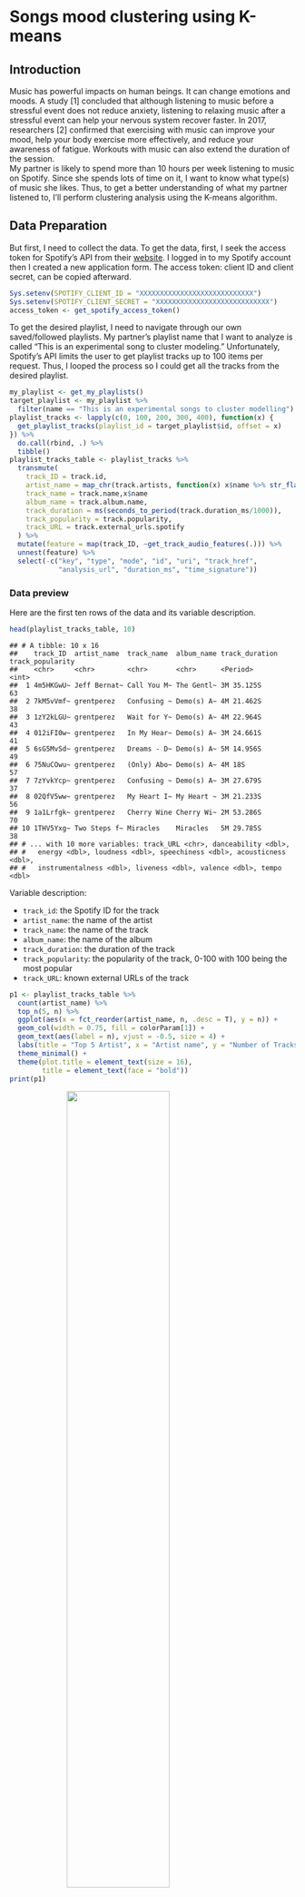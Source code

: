 # Songs mood clustering using K-means

## Introduction

Music has powerful impacts on human beings. It can change emotions and
moods. A study \[1\] concluded that although listening to music before a
stressful event does not reduce anxiety, listening to relaxing music
after a stressful event can help your nervous system recover faster. In
2017, researchers \[2\] confirmed that exercising with music can improve
your mood, help your body exercise more effectively, and reduce your
awareness of fatigue. Workouts with music can also extend the duration
of the session.  
My partner is likely to spend more than 10 hours per week listening to
music on Spotify. Since she spends lots of time on it, I want to know
what type(s) of music she likes. Thus, to get a better understanding of
what my partner listened to, I’ll perform clustering analysis using the
K-means algorithm.

## Data Preparation

But first, I need to collect the data. To get the data, first, I seek
the access token for Spotify’s API from their
[website](https://developer.spotify.com/dashboard/). I logged in to my
Spotify account then I created a new application form. The access token:
client ID and client secret, can be copied afterward.

``` r
Sys.setenv(SPOTIFY_CLIENT_ID = "XXXXXXXXXXXXXXXXXXXXXXXXXXXX")
Sys.setenv(SPOTIFY_CLIENT_SECRET = "XXXXXXXXXXXXXXXXXXXXXXXXXXXX")
access_token <- get_spotify_access_token()
```

To get the desired playlist, I need to navigate through our own
saved/followed playlists. My partner’s playlist name that I want to
analyze is called “This is an experimental song to cluster modeling.”
Unfortunately, Spotify’s API limits the user to get playlist tracks up
to 100 items per request. Thus, I looped the process so I could get all
the tracks from the desired playlist.

``` r
my_playlist <- get_my_playlists()
target_playlist <- my_playlist %>% 
  filter(name == "This is an experimental songs to cluster modelling")
playlist_tracks <- lapply(c(0, 100, 200, 300, 400), function(x) {
  get_playlist_tracks(playlist_id = target_playlist$id, offset = x)
}) %>% 
  do.call(rbind, .) %>% 
  tibble()
playlist_tracks_table <- playlist_tracks %>% 
  transmute(
    track_ID = track.id,
    artist_name = map_chr(track.artists, function(x) x$name %>% str_flatten(", ")),
    track_name = track.name,x$name
    album_name = track.album.name,
    track_duration = ms(seconds_to_period(track.duration_ms/1000)),
    track_popularity = track.popularity,
    track_URL = track.external_urls.spotify
  ) %>% 
  mutate(feature = map(track_ID, ~get_track_audio_features(.))) %>% 
  unnest(feature) %>% 
  select(-c("key", "type", "mode", "id", "uri", "track_href", 
            "analysis_url", "duration_ms", "time_signature"))
```

### Data preview

Here are the first ten rows of the data and its variable description.

``` r
head(playlist_tracks_table, 10) 
```

    ## # A tibble: 10 x 16
    ##    track_ID  artist_name  track_name  album_name track_duration track_popularity
    ##    <chr>     <chr>        <chr>       <chr>      <Period>                  <int>
    ##  1 4m5HKGwU~ Jeff Bernat~ Call You M~ The Gentl~ 3M 35.125S                   63
    ##  2 7kM5vVmf~ grentperez   Confusing ~ Demo(s) A~ 4M 21.462S                   38
    ##  3 1zY2kLGU~ grentperez   Wait for Y~ Demo(s) A~ 4M 22.964S                   43
    ##  4 012iFI0w~ grentperez   In My Hear~ Demo(s) A~ 3M 24.661S                   41
    ##  5 6sG5MvSd~ grentperez   Dreams - D~ Demo(s) A~ 5M 14.956S                   49
    ##  6 75NuCOwu~ grentperez   (Only) Abo~ Demo(s) A~ 4M 18S                       57
    ##  7 7zYvkYcp~ grentperez   Confusing ~ Demo(s) A~ 3M 27.679S                   37
    ##  8 02QfV5ww~ grentperez   My Heart I~ My Heart ~ 3M 21.233S                   56
    ##  9 1a1Lrfgk~ grentperez   Cherry Wine Cherry Wi~ 2M 53.286S                   70
    ## 10 1THV5Yxg~ Two Steps f~ Miracles    Miracles   5M 29.785S                   38
    ## # ... with 10 more variables: track_URL <chr>, danceability <dbl>,
    ## #   energy <dbl>, loudness <dbl>, speechiness <dbl>, acousticness <dbl>,
    ## #   instrumentalness <dbl>, liveness <dbl>, valence <dbl>, tempo <dbl>

Variable description:

-   `track_id`: the Spotify ID for the track
-   `artist_name`: the name of the artist
-   `track_name`: the name of the track
-   `album_name`: the name of the album
-   `track_duration`: the duration of the track
-   `track_popularity`: the popularity of the track, 0-100 with 100
    being the most popular
-   `track_URL`: known external URLs of the track

``` r
p1 <- playlist_tracks_table %>% 
  count(artist_name) %>% 
  top_n(5, n) %>% 
  ggplot(aes(x = fct_reorder(artist_name, n, .desc = T), y = n)) +
  geom_col(width = 0.75, fill = colorParam[1]) +
  geom_text(aes(label = n), vjust = -0.5, size = 4) +
  labs(title = "Top 5 Artist", x = "Artist name", y = "Number of Tracks") +
  theme_minimal() +
  theme(plot.title = element_text(size = 16), 
        title = element_text(face = "bold"))
print(p1)
```

<img src="spotify-analysis_files/figure-markdown_github/overview-1.png" width="60%" style="display: block; margin: auto;" />
The top 5 artists, in her playlist, she listened to are Maroon 5, 5SOS,
Avril Lavigne, blink-182, and Halsey.

### Feature extraction

The next step is to extract each track’s features. The features I use to
do clustering analysis are:

-   `danceability`: danceability measures whether the track is suitable
    for dancing (0: least danceable, 1: most danceable)
-   `energy`: energy measures the intensity and activity of a track,
    less energy score means the track is less energetic
-   `valence`: valence measures the positiveness from a track, more
    valence score means the track is sound positive (happy, joy,
    cheerful)
-   `acousticness`: acousticness measures whether the track is acoustic,
    1 represent high confidence the track is acoustic
-   `instrumentalness`: instrumentalness measures the likelihood of a
    track containing vocals, a high score means the track is likely
    instrumental
-   `tempo`: the overall estimated tempo of a track in beats per minute
    (BPM)
-   `loudness`: the overall loudness of a track in decibels (dB)

Full documentation of the feature can be read
[here](https://developer.spotify.com/documentation/web-api/reference/#/operations/get-several-audio-features).
The data is standardized before clustering analysis.

``` r
playlist_tracks_feature <- playlist_tracks_table %>% 
  select(danceability, energy, valence, acousticness, 
         instrumentalness, tempo, loudness)
playlist_tracks_feature_std <- playlist_tracks_feature %>% 
  scale() %>% 
  as.data.frame() %>% 
  tibble()
```

``` r
head(playlist_tracks_feature_std, 10)
```

    ## # A tibble: 10 x 7
    ##    danceability energy valence acousticness instrumentalness  tempo loudness
    ##           <dbl>  <dbl>   <dbl>        <dbl>            <dbl>  <dbl>    <dbl>
    ##  1        1.72  -0.525   0.752        2.22            -0.159 -1.17   -0.0829
    ##  2       -0.474  0.307   1.18        -0.752           -0.251  0.938  -1.21  
    ##  3       -0.592 -1.50   -0.699        2.54            -0.214  1.87   -1.26  
    ##  4       -0.761 -1.22   -1.20         0.248           -0.250  1.11   -2.33  
    ##  5        1.09  -1.57   -0.228        1.34            -0.172  0.126  -2.31  
    ##  6        1.10  -0.803   0.584       -0.388            0.346  0.130  -1.56  
    ##  7        0.152  0.609   0.135       -0.769           -0.219  0.938   0.207 
    ##  8        0.926 -0.185   0.701       -0.573           -0.250 -0.261  -0.722 
    ##  9        1.48  -0.554   0.541        0.463           -0.251 -0.682  -0.290 
    ## 10       -1.98  -1.18   -1.59        -0.621            4.34   0.452  -1.16

## Clustering

### Elbow method

In K-means clustering, we need to specify the number of clusters (*k*)
we want to make. One of the methods that are often used is the **Elbow
method**.

<img src="spotify-analysis_files/figure-markdown_github/elbow-plot-1.png" width="60%" style="display: block; margin: auto;" />

From the plot above, the number of recommended cluster is *k* = 5.

### K-means clustering

``` r
set.seed(855)
cluster_model <- kmeans(playlist_tracks_feature_std, 
                        centers = 5L, nstart = 30, iter.max = 1e3)
playlist_tracks_table$cluster <- cluster_model$cluster
playlist_tracks_table %>% 
  group_by(cluster) %>% 
  summarize(across(c(danceability, energy, valence, acousticness, 
                     instrumentalness, tempo, loudness), mean))
```

    ## # A tibble: 5 x 8
    ##   cluster danceability energy valence acousticness instrumentalness tempo
    ##     <int>        <dbl>  <dbl>   <dbl>        <dbl>            <dbl> <dbl>
    ## 1       1        0.474  0.803   0.409       0.0705          0.00354  157.
    ## 2       2        0.370  0.422   0.133       0.485           0.856    111.
    ## 3       3        0.514  0.340   0.293       0.722           0.0110   122.
    ## 4       4        0.676  0.787   0.736       0.0922          0.0100   126.
    ## 5       5        0.595  0.686   0.394       0.162           0.00157  102.
    ## # ... with 1 more variable: loudness <dbl>

``` r
playlist_tracks_feature_PCA <- princomp(playlist_tracks_feature_std)
cluster_PCA <- playlist_tracks_feature_PCA$scores %>% 
  as.data.frame() %>% 
  set_names(str_c("PC", 1:7)) %>% 
  tibble()
cluster_PCA$cluster <- cluster_model$cluster
p2 <- cluster_PCA %>% 
  ggplot(aes(x = PC1, y = PC2, color = factor(cluster))) +
  geom_point(size = 3, alpha = 0.75) +
  labs(title = "Clustering result",
       x = "PC1 (45.8%)", y = "PC2 (19.84%)", 
       color = "Cluster") +
  scale_color_manual(values = colorParam) +
  theme_minimal() +
  theme(plot.title = element_text(size = 16), 
        title = element_text(face = "bold"))
print(p2)
```

<img src="spotify-analysis_files/figure-markdown_github/cluster-plot-1.png" width="60%" style="display: block; margin: auto;" />

To visualize the result in a 2D graph, we need to do PCA to reduce the
number of features. From the plot above, the x-axis is the first
principal component and the y-axis is the second principal component.
The first and second principal components contribute roughly
respectively 45.8% and 19.84% information from the data.

### Cluster profiling

<img src="spotify-analysis_files/figure-markdown_github/fav-mood-1.png" width="60%" style="display: block; margin: auto;" />

Now, we are going to profile each cluster.

<img src="spotify-analysis_files/figure-markdown_github/profile-plot-1-1.png" width="60%" style="display: block; margin: auto;" />
**Cluster 1 (Tense Mood):** high energy, loudness, and tempo  
Example tracks:

    1. Andy Black - Homecoming King
    2. ONE OK ROCK - Take What You Want (feat. 5 Seconds of Summer)
    3. Demi Lovato - Nightingale
    4. Maroon 5 - Animals
    5. 2NE1 - COME BACK HOME

<img src="spotify-analysis_files/figure-markdown_github/profile-plot-2-1.png" width="60%" style="display: block; margin: auto;" />
**Cluster 2 (Relaxed Mood):** high instrumentalness and acousticness,
low danceability  
Example tracks:

    1. Two Steps from Hell, Thomas Bergersen - Science
    2. Two Steps from Hell, Thomas Bergersen - Lost in Las Vegas
    3. Two Steps from Hell, Thomas Bergersen - Forever in My Dreams
    4. Two Steps from Hell, Thomas Bergersen - Compass
    5. Two Steps from Hell, Thomas Bergersen - Men of Honor

<img src="spotify-analysis_files/figure-markdown_github/profile-plot-3-1.png" width="60%" style="display: block; margin: auto;" />

**Cluster 3 (Sad Mood):** low valence and energy, high acousticness  
Example tracks:

    1. Payung Teduh - Cerita Tentang Gunung Dan Laut
    2. Ardhito Pramono - I Can't Stop Loving You
    3. Halsey - Sorry
    4. Taylor Swift - This Love
    5. Ardhito Pramono - cigarettes of ours

<img src="spotify-analysis_files/figure-markdown_github/profile-plot-4-1.png" width="60%" style="display: block; margin: auto;" />

**Cluster 4 (Cheerful Mood):** high valence and energy  
Example tracks:

    1. Reality Club - Never Get Better
    2. 5 Seconds of Summer - She's Kinda Hot
    3. Justin Bieber - Runaway Love
    4. Maroon 5, Wiz Khalifa - Payphone
    5. 2NE1 - GOTTA BE YOU

<img src="spotify-analysis_files/figure-markdown_github/profile-plot-5-1.png" width="60%" style="display: block; margin: auto;" />

**Cluster 5 (Energetic Mood):** high energy and danceability  
Example tracks:

    1. Halsey - Devil In Me
    2. blink-182 - 6/8
    3. Halsey - Strange Love
    4. Hyolyn - Tonight
    5. Maroon 5 - Not Coming Home

## Conclusion

In the end, I figured my partner’s playlist moods profile using
**K-means clustering** which are: Tense, Sad, Relaxed, Cheerful, and
Energetic. This moods profiling is based on my opinion and my partner’s
suggestions. *Turns out my partner likes to listen to energetic songs
:D*

## References

<div id="refs" class="references csl-bib-body">

<div id="ref-Myriam2013" class="csl-entry">

<span class="csl-left-margin">\[1\] </span><span
class="csl-right-inline">M. V. Thoma, R. L. Marca, R. Brönnimann, L.
Finkel, U. Ehlert, and U. M. Nater, “The effect of music on the human
stress response,” vol. 8, no. 8, p. e70156, Aug. 2013, doi:
[10.1371/journal.pone.0070156](https://doi.org/10.1371/journal.pone.0070156).</span>

</div>

<div id="ref-Thakare2017" class="csl-entry">

<span class="csl-left-margin">\[2\] </span><span
class="csl-right-inline">A. E. Thakare, R. Mehrotra, and A. Singh,
“Effect of music tempo on exercise performance and heart rate among
young adults,” *International journal of physiology, pathophysiology and
pharmacology*, vol. 9, no. 2, pp. 35–39, Apr. 2017,Available:
<https://pubmed.ncbi.nlm.nih.gov/28533890></span>

</div>

</div>
